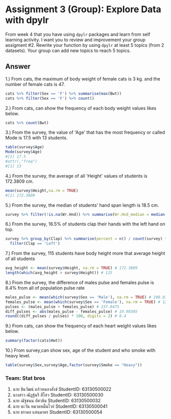 # Assignment 3 (Group): Explore Data with dpylr

From week 4 that you have using `dpylr` packages and learn from self learning activity. I want you to review and improvement your group assigment #2. Rewrite your function by using `dpylr` at least 5 topics (from 2 datasets). Your group can add new topics to reach 5 topics.

## Answer

1.) From cats, the maximum of body weight of female cats is 3 kg. and the number of female cats is 47.
```R
cats %>% filter(Sex == 'F') %>% summarise(max(Bwt))
cats %>% filter(Sex == 'F') %>% count()
```

2.) From cats, can show the frequency of each body weight values likes below.
```R
cats %>% count(Bwt)
```

3.) From the survey, the value of 'Age' that has the most frequency or called Mode is 17.5 with 13 students.
```R
table(survey$Age)
Mode(survey$Age)
#[1] 17.5
#attr(,"freq")
#[1] 13
```

4.) From the survey, the average of all 'Height' values of students is 172.3809 cm.
```R
mean(survey$Height,na.rm = TRUE)
#[1] 172.3809
```

5.) From the survey, the median of students' hand span length is 18.5 cm.
```R
survey %>% filter(!is.na(Wr.Hnd)) %>% summarise(Wr.Hnd_median = median(Wr.Hnd))
```

6.) From the survey, 16.5% of students clap their hands with the left hand on top.
```R
survey %>% group_by(Clap) %>% summarise(percent = n() / count(survey) * 100) %>%
  filter(Clap == 'Left')
```

7.) From the survey, 115 students have body height more that average height of all students
```R
avg_height <- mean(survey$Height, na.rm = TRUE) # 172.3809
length(which(avg_height > survey$Height)) # 115
```

8.) From the survey, the difference of males pulse and females pulse is 8.4% from all of population pulse rate
```R
males_pulse <- mean(which(survey$Sex == 'Male'), na.rm = TRUE) # 108.9322
females_pulse <- mean(which(survey$Sex == 'Female'), na.rm = TRUE) # 128.9153
pulses <- (males_pulse + females_pulse) # 237.8475
diff_pulses <- abs(males_pulse - females_pulse) # 19.98305
round((diff_pulses / pulses) * 100, digits = 2) # 8.4
```

9.) From cats, can show the frequency of each heart weight values likes below.
```R 
summary(factor(cats$Hwt))
```

10.) From survey,can show sex, age of the student and who smoke with heavy level.
```R
table(survey$Sex,survey$Age,factor(survey$Smoke == "Heavy"))
```


### Team: Stat bros
1. นาย ชินวัฒน์ แก้วหนองสังข์ StudentID: 63130500022
2. นางสาว ณัฏฐ์นรี สีไสว StudentID: 63130500030
3. นาย ณัฐชนน อัศวชิน StudentID: 63130500032
4. นาย ตะวัน หมวดหมื่นไวย์ StudentID: 63130500041
5. นาย ธราดล แสนมาตร StudentID: 63130500054

